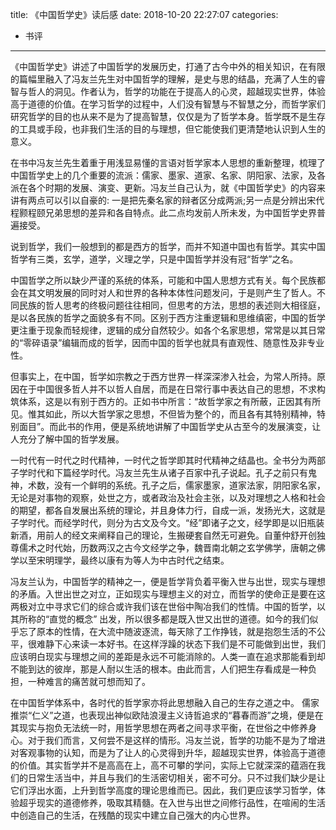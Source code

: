 title: 《中国哲学史》读后感
date: 2018-10-20 22:27:07
categories:
- 书评

---

《中国哲学史》讲述了中国哲学的发展历史，打通了古今中外的相关知识，在有限的篇幅里融入了冯友兰先生对中国哲学的理解，是史与思的结晶，充满了人生的睿智与哲人的洞见。作者认为，哲学的功能在于提高人的心灵，超越现实世界，体验高于道德的价值。在学习哲学的过程中，人们没有智慧与不智慧之分，而哲学家们研究哲学的目的也从来不是为了提高智慧，仅仅是为了哲学本身。哲学既不是生存的工具或手段，也非我们生活的目的与理想，但它能使我们更清楚地认识到人生的意义。

在书中冯友兰先生着重于用浅显易懂的言语对哲学家本人思想的重新整理，梳理了中国哲学史上的几个重要的流派：儒家、墨家、道家、名家、阴阳家、法家，及各派在各个时期的发展、演变、更新。冯友兰自己认为，就《中国哲学史》的内容来讲有两点可以引以自豪的: 一是把先秦名家的辩者区分成两派;另一点是分辨出宋代程颢程颐兄弟思想的差异和各自特点。此二点均发前人所未发，为中国哲学史界普遍接受。

说到哲学，我们一般想到的都是西方的哲学，而并不知道中国也有哲学。其实中国哲学有三类，玄学，道学，义理之学，只是中国哲学并没有冠“哲学”之名。

中国哲学之所以缺少严谨的系统的体系，可能和中国人思想方式有关。每个民族都会在其文明发展的同时对人和世界的各种本体性问题发问，于是则产生了哲人。不同民族的哲人思考的终极问题往往相同，但思考的方法，思想的表述则大相径庭，是以各民族的哲学之面貌多有不同。区别于西方注重逻辑和思维缜密，中国的哲学更注重于现象而轻规律，逻辑的成分自然较少。如各个名家思想，常常是以其日常的“零碎语录”编辑而成的哲学，因而中国的哲学也就具有直观性、随意性及非专业性。

但事实上，在中国，哲学如宗教之于西方世界一样深深渗入社会，为常人所持。原因在于中国很多哲人并不以哲人自居，而是在日常行事中表达自己的思想，不求构筑体系，这是以有别于西方的。正如书中所言：“故哲学家之有所蔽，正因其有所见。惟其如此，所以大哲学家之思想，不但皆为整个的，而且各有其特别精神，特别面目”。而此书的作用，便是系统地讲解了中国哲学史从古至今的发展演变，让人充分了解中国的哲学发展。

一时代有一时代之时代精神，一时代之哲学即其时代精神之结晶也。全书分为两部子学时代和下篇经学时代。冯友兰先生从诸子百家中孔子说起。孔子之前只有鬼神，术数，没有一个鲜明的系统。孔子之后，儒家墨家，道家法家，阴阳家名家，无论是对事物的观察，处世之方，或者政治及社会主张，以及对理想之人格和社会的期望，都各自发展出系统的理论，并且身体力行，自成一派，发扬光大，这就是子学时代。而经学时代，则分为古文及今文。“经”即诸子之文，经学即是以旧瓶装新酒，用前人的经文来阐释自己的理论，生搬硬套自然无可避免。自董仲舒开创独尊儒术之时代始，历数两汉之古今文经学之争，魏晋南北朝之玄学佛学，唐朝之佛学以至宋明理学，最终以康有为等人为中古时代之结束。

冯友兰认为，中国哲学的精神之一，便是哲学背负着平衡入世与出世，现实与理想的矛盾。入世出世之对立，正如现实与理想主义的对立，而哲学的使命正是要在这两极对立中寻求它们的综合或许我们该在世俗中陶冶我们的性情。中国的哲学，以其所称的“直觉的概念” 出发，所以很多都是既入世又出世的道德。如今的我们似乎忘了原本的性情，在大流中随波逐流，每天除了工作挣钱，就是抱怨生活的不公平，很难静下心来读一本好书。在这样浮躁的状态下我们是不可能做到出世，我们应该明白现实与理想之间的差距是永远不可能消除的。人类一直在追求那能看到却不能到达的彼岸，那是人耐以生活的根本。由此而言，人们把生存看成是一种负担，一种难言的痛苦就可想而知了。

在中国哲学体系中，各时代的哲学家亦将此思想融入自己的生存之道之中。 儒家推崇“仁义”之道，也表现出神似欧陆浪漫主义诗哲追求的“暮春而游”之境，便是在其现实与抱负无法统一时，用哲学思想在两者之间寻求平衡，在世俗之中修养身心。对于我们而言，又何尝不是这样的情形。冯友兰说，哲学的功能不是为了增进对客观事物的认知，而是为了让人的心灵得到升华，超越现实世界，体验高于道德的价值。其实哲学并不是高高在上，高不可攀的学问，实际上它就深深的蕴涵在我们的日常生活当中，并且与我们的生活密切相关，密不可分。只不过我们缺少是让它们浮出水面，上升到哲学高度的理论思维而已。因此，我们更应该学习哲学，体验超乎现实的道德修养，吸取其精髓。在入世与出世之间修行品性，在喧闹的生活中创造自己的生活，在残酷的现实中建立自己强大的内心世界。



 